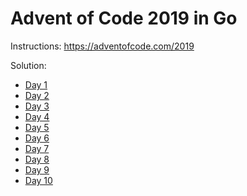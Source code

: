 # Advent of Code 2019 in Go

Instructions: https://adventofcode.com/2019

Solution:
- [Day 1](1/main.go)
- [Day 2](2/main.go)
- [Day 3](3/main.go)
- [Day 4](4/main.go)
- [Day 5](5/main.go)
- [Day 6](6/main.go)
- [Day 7](7/main.go)
- [Day 8](8/main.go)
- [Day 9](9/main.go)
- [Day 10](10/main.go)